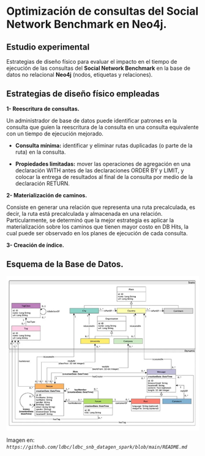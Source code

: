# Optimización de consultas del Social Network Benchmark en Neo4j.

## Estudio experimental

Estrategias de diseño físico para evaluar el impacto en el tiempo de ejecución de las consultas del **Social Network Benchmark** en la base de datos no relacional **Neo4j** (nodos, etiquetas y relaciones).

## Estrategias de diseño físico empleadas

**1- Reescritura de consultas.**

Un administrador de base de datos puede identificar patrones en la consulta que guíen la reescritura de la consulta en una consulta equivalente con un tiempo de ejecución mejorado.

- **Consulta mínima:** identificar y eliminar rutas duplicadas (o parte de la ruta) en la consulta.

- **Propiedades limitadas:** mover las operaciones de agregación en una declaración WITH antes de las declaraciones ORDER BY y LIMIT, y colocar la entrega de resultados al final de la consulta por medio de la declaración RETURN.


**2- Materialización de caminos.**

Consiste en generar una relación que representa una ruta precalculada, es decir, la ruta está precalculada y almacenada en una relación.
Particularmente, se determinó que la mejor estrategia es aplicar la materialización sobre los caminos que tienen mayor costo en DB Hits, la cual puede ser observado en los planes de ejecución de cada consulta.


**3- Creación de índice.**

## Esquema de la Base de Datos.

![esquema](Esquema_Base_de_Datos.jpg)

Imagen en: *```https://github.com/ldbc/ldbc_snb_datagen_spark/blob/main/README.md```*
